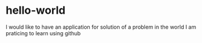 # hello-world
I would like to have an application for solution of a problem in the world 
I am praticing to learn using github
